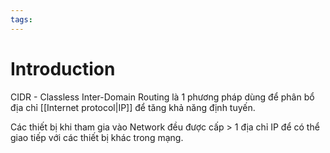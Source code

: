 ```yaml
---
tags:
---
```

# Introduction

CIDR - Classless Inter-Domain Routing là 1 phương pháp dùng để phân bổ địa chỉ [[Internet protocol|IP]] để tăng khả năng định tuyến.

Các thiết bị khi tham gia vào Network đều được cấp > 1 địa chỉ IP để có thể giao tiếp với các thiết bị khác trong mạng. 